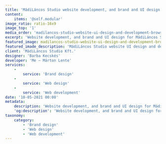 ```yaml
---
title: 'MádiLáncos Studio website development, and brand and UI design with Barba Kecskés'
content:
    items: '@self.modular'
image_ratio: ratio-16x9
image_top: '1'
media_order: 'madilancos-studio-website-ui-design-and-development-browser.jpg,madilancos-studio-website-ui-design-and-development-screen-3.jpg,madilancos-studio-website-ui-design-and-development-screen-5.jpg'
excerpt: 'Website development, and brand and UI design for MádiLáncos Studio, an award-winning interior design studio in Budapest, Hungary, with Barba Kecskés.'
featured_image: madilancos-studio-website-ui-design-and-development-browser.jpg
featured_imade_description: 'MádiLáncos Studio website UI design and development'
client: 'MádiLáncos Studio Kft.'
designer: 'Barba Kecskés'
developer: 'Me – Márton Lente'
services:
    -
        service: 'Brand design'
    -
        service: 'Web design'
    -
        service: 'Web development'
date: '10-05-2021 00:00'
metadata:
    description: 'Website development, and brand and UI design for MádiLáncos Studio, an award-winning interior design studio in Budapest, Hungary, with Barba Kecskés.'
    'og:description': 'Website development, and brand and UI design for MádiLáncos Studio, an award-winning interior design studio in Budapest, Hungary, with Barba Kecskés.'
taxonomy:
    category:
        - 'Brand design'
        - 'Web design'
        - 'Web development'
---
```


